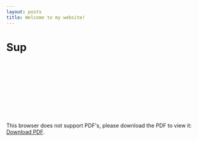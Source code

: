 ```yaml
---
layout: posts
title: Welcome to my website!
---
```


Sup
===

<object data = "Kathryn_Barker_CoveringLetter.pdf" type="application/pdf" width = "700px" height = "1000px">
    <embed src="Kathryn_Barker_CoveringLetter.pdf">
        <p>This browser does not support PDF's, please download the PDF to view it: <a href="Kathryn_Barker_CoveringLetter.pdf">Download PDF</a>.</p>
        </embed>
        </object>
        